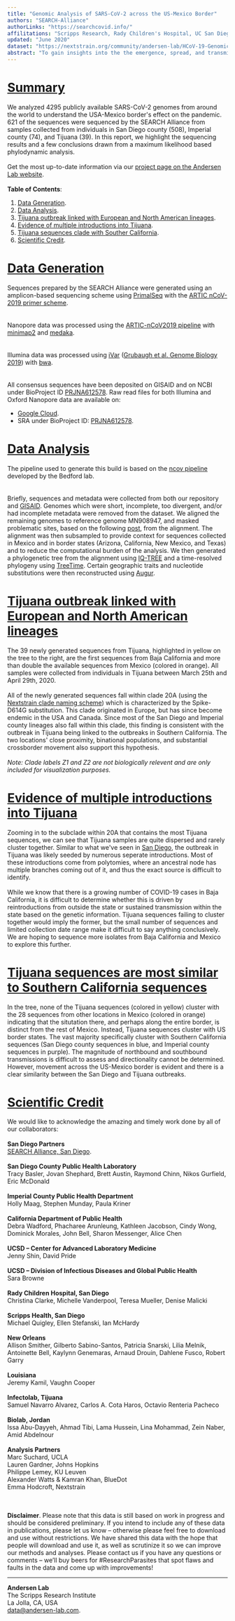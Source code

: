 ```yaml
---
title: "Genomic Analysis of SARS-CoV-2 across the US-Mexico Border"
authors: "SEARCH-Alliance"
authorLinks: "https://searchcovid.info/"
affilitations: "Scripps Research, Rady Children's Hospital, UC San Diego"
updated: "June 2020"
dataset: "https://nextstrain.org/community/andersen-lab/HCoV-19-Genomics-Nextstrain/hCoV-19/mexicoborder"
abstract: "To gain insights into the the emergence, spread, and transmission of COVID-19 in our community, the SEARCH Alliance is working with a large number of partners to sequence SARS-CoV-2 samples from infected patients."
---
```


# [Summary](https://nextstrain.org/community/andersen-lab/HCoV-19-Genomics-Nextstrain/hCoV-19/mexicoborder?c=region&d=tree&legend=open&onlyPanels&p=full&sidebar=closed)

We analyzed 4295 publicly available SARS-CoV-2 genomes from around the world to understand the USA-Mexico border's effect on the pandemic. 621 of the sequences were sequenced by the SEARCH Alliance from samples collected from individuals in San Diego county (508), Imperial county (74), and Tijuana (39). In this report, we highlight the sequencing results and a few conclusions drawn from a maximum likelihood based phylodynamic analysis.
<br><br>
Get the most up-to-date information via our [project page on the Andersen Lab website](https://andersen-lab.com/secrets/data/hcov-19-genomics/).
<br><br>
**Table of Contents**:  
1. [Data Generation](https://nextstrain.org/community/narratives/andersen-lab/HCoV-19-Genomics-Nextstrain/mexicoborder/2020-07-31?n=2).
2. [Data Analysis](https://nextstrain.org/community/narratives/andersen-lab/HCoV-19-Genomics-Nextstrain/mexicoborder/2020-07-31?n=3).
3. [Tijuana outbreak linked with European and North American lineages](https://nextstrain.org/community/narratives/andersen-lab/HCoV-19-Genomics-Nextstrain/mexicoborder/2020-07-31?n=4).
4. [Evidence of multiple introductions into Tijuana](https://nextstrain.org/community/narratives/andersen-lab/HCoV-19-Genomics-Nextstrain/mexicoborder/2020-07-31?n=5).
5. [Tijuana sequences clade with Souther California](https://nextstrain.org/community/narratives/andersen-lab/HCoV-19-Genomics-Nextstrain/mexicoborder/2020-07-31?n=6).
6. [Scientific Credit](https://nextstrain.org/community/narratives/andersen-lab/HCoV-19-Genomics-Nextstrain/mexicoborder/2020-07-31?n=7).

# [Data Generation](https://nextstrain.org/community/andersen-lab/HCoV-19-Genomics-Nextstrain/hCoV-19/mexicoborder?c=search&d=map&f_search=Baja%20California,Imperial,Mexico,New%20Mexico,San%20Diego,Texas,Arizona&m=div&p=full&r=division&transmissions=hide&legend=open&onlyPanels&p=full&sidebar=closed)
Sequences prepared by the SEARCH Alliance were generated using an amplicon-based sequencing scheme using [PrimalSeq](https://www.nature.com/articles/nprot.2017.066) with the [ARTIC nCoV-2019 primer scheme](https://github.com/artic-network/artic-ncov2019/tree/master/primer_schemes/nCoV-2019).  
<br><br>
Nanopore data was processed using the [ARTIC-nCoV2019 pipeline](https://github.com/artic-network/artic-ncov2019) with [minimap2](https://github.com/lh3/minimap2) and [medaka](https://github.com/nanoporetech/medaka).  
<br><br>
Illumina data was processed using [iVar](https://github.com/andersen-lab/ivar) ([Grubaugh et al. Genome Biology 2019](https://genomebiology.biomedcentral.com/articles/10.1186/s13059-018-1618-7)) with [bwa](https://github.com/lh3/bwa).  
<br><br>
All consensus sequences have been deposited on GISAID and on NCBI under BioProject ID [PRJNA612578](https://www.ncbi.nlm.nih.gov/bioproject/612578). Raw read files for both Illumina and Oxford Nanopore data are available on:  
* [Google Cloud](https://console.cloud.google.com/storage/browser/andersen-lab_hcov-19-genomics).  
* SRA under BioProject ID: [PRJNA612578](https://www.ncbi.nlm.nih.gov/bioproject/612578).  


# [Data Analysis](https://nextstrain.org/community/andersen-lab/HCoV-19-Genomics-Nextstrain/hCoV-19/mexicoborder?c=search&d=map&f_search=Baja%20California,Imperial,Mexico,New%20Mexico,San%20Diego,Texas,Arizona&m=div&p=full&r=division&transmissions=hide&legend=open&onlyPanels&p=full&sidebar=closed)
The pipeline used to generate this build is based on the [ncov pipeline](https://github.com/nextstrain/ncov) developed by the Bedford lab.  
<br><br>
Briefly, sequences and metadata were collected from both our repository and [GISAID](https://gisaid.org/). Genomes which were short, incomplete, too divergent, and/or had incomplete metadata were removed from the dataset. We aligned the remaining genomes to reference genome MN908947, and masked problematic sites, based on the following [post](https://virological.org/t/issues-with-sars-cov-2-sequencing-data/473), from the alignment. The alignment was then subsampled to provide context for sequences collected in Mexico and in border states (Arizona, California, New Mexico, and Texas) and to reduce the computational burden of the analysis. We then generated a phylogenetic tree from the alignment using [IQ-TREE](http://www.iqtree.org/) and a time-resolved phylogeny using [TreeTime](https://github.com/neherlab/treetime). Certain geographic traits and nucleotide substitutions were then reconstructed using [Augur](https://github.com/nextstrain/augur).  


# [Tijuana outbreak linked with European and North American lineages](https://nextstrain.org/community/andersen-lab/HCoV-19-Genomics-Nextstrain/hCoV-19/mexicoborder?branchLabel=clade&d=tree&f_search=Baja%20California,Mexico&p=full&legend=closed&onlyPanels&sidebar=closed&c=search)
The 39 newly generated sequences from Tijuana, highlighted in yellow on the tree to the right, are the first sequences from Baja California and more than double the available sequences from Mexico (colored in orange). All samples were collected from individuals in Tijuana between March 25th and April 29th, 2020. 
<br><br>
All of the newly generated sequences fall within clade 20A (using the [Nextstrain clade naming scheme](https://virological.org/t/year-letter-genetic-clade-naming-for-sars-cov-2-on-nextstrain-org/498)) which is characterized by the Spike-D614G substitution. This clade originated in Europe, but has since become endemic in the USA and Canada. Since most of the San Diego and Imperial county lineages also fall within this clade, this finding is consistent with the outbreak in Tijuana being linked to the outbreaks in Southern California. The two locations' close proximity, binational populations, and substantial crossborder movement also support this hypothesis.
<br><br>
*Note: Clade labels Z1 and Z2 are not biologically relevent and are only included for visualization purposes.*


# [Evidence of multiple introductions into Tijuana](https://nextstrain.org/community/andersen-lab/HCoV-19-Genomics-Nextstrain/hCoV-19/mexicoborder?branchLabel=clade&c=search&d=tree&f_search=Baja%20California&label=clade:Z2&m=div&onlyPanels&p=full&sidebar=closed)
Zooming in to the subclade within 20A that contains the most Tijuana sequences, we can see that Tijuana samples are quite dispersed and rarely cluster together. Similar to what we've seen in [San Diego](https://nextstrain.org/community/narratives/andersen-lab/HCoV-19-Genomics-Nextstrain?n=4), the outbreak in Tijuana was likely seeded by numerous seperate introductions. Most of these introductions come from polytomies, where an ancestral node has multiple branches coming out of it, and thus the exact source is difficult to identify. 
<br><br>
While we know that there is a growing number of COVID-19 cases in Baja California, it is difficult to determine whether this is driven by reintroductions from outside the state or sustained transmission within the state based on the genetic information. Tijuana sequences failing to cluster together would imply the former, but the small number of sequences and limited collection date range make it difficult to say anything conclusively. We are hoping to sequence more isolates from Baja California and Mexico to explore this further.


# [Tijuana sequences are most similar to Southern California sequences](https://nextstrain.org/community/andersen-lab/HCoV-19-Genomics-Nextstrain/hCoV-19/mexicoborder?c=search&d=tree&f_search=Arizona,Baja%20California,California,Imperial,Mexico,New%20Mexico,San%20Diego,Texas&legend=open&label=clade:20A&p=full&onlyPanels&sidebar=closed)
In the tree, none of the Tijuana sequences (colored in yellow) cluster with the 28 sequences from other locations in Mexico (colored in orange) indicating that the situtation there, and perhaps along the entire border, is distinct from the rest of Mexico. Instead, Tijuana sequences cluster with US border states. The vast majority specifically cluster with Southern California sequences (San Diego county sequences in blue, and Imperial county sequences in purple). The magnitude of northbound and southbound transmissions is difficult to assess and directionality cannot be determined. However, movement across the US-Mexico border is evident and there is a clear similarity between the San Diego and Tijuana outbreaks.


# [Scientific Credit](https://nextstrain.org/community/andersen-lab/HCoV-19-Genomics-Nextstrain/hCoV-19/mexicoborder?c=region&d=map&label=clade:Z1&legend=closed&onlyPanels&p=full&sidebar=closed)

We would like to acknowledge the amazing and timely work done by all of our collaborators:
<br><br>
**San Diego Partners**<br>
[SEARCH Alliance, San Diego](https://searchcovid.info/).
<br><br>
**San Diego County Public Health Laboratory**<br>
Tracy Basler, Jovan Shephard, Brett Austin, Raymond Chinn, Nikos Gurfield, Eric McDonald
<br><br>
**Imperial County Public Health Department**<br>
Holly Maag, Stephen Munday, Paula Kriner
<br><br>
**California Department of Public Health**<br>
Debra Wadford, Phacharee Arunleung, Kathleen Jacobson, Cindy Wong, Dominick Morales, John Bell, Sharon Messenger, Alice Chen
<br><br>
**UCSD – Center for Advanced Laboratory Medicine**<br>
Jenny Shin, David Pride
<br><br>
**UCSD – Division of Infectious Diseases and Global Public Health**<br>
Sara Browne
<br><br>
**Rady Children Hospital, San Diego**<br>
Christina Clarke, Michelle Vanderpool, Teresa Mueller, Denise Malicki
<br><br>
**Scripps Health, San Diego**<br>
Michael Quigley, Ellen Stefanski, Ian McHardy
<br><br>
**New Orleans**<br>
Allison Smither, Gilberto Sabino-Santos, Patricia Snarski, Lilia Melnik, Antoinette Bell, Kaylynn Genemaras, Arnaud Drouin, Dahlene Fusco, Robert Garry
<br><br>
**Louisiana**<br>
Jeremy Kamil, Vaughn Cooper
<br><br>
**Infectolab, Tijuana**<br>
Samuel Navarro Alvarez, Carlos A. Cota Haros, Octavio Renteria Pacheco
<br><br>
**Biolab, Jordan**<br>
Issa Abu-Dayyeh, Ahmad Tibi, Lama Hussein, Lina Mohammad, Zein Naber, Amid Abdelnour
<br><br>
**Analysis Partners**<br>
Marc Suchard, UCLA
<br>
Lauren Gardner, Johns Hopkins
<br>
Philippe Lemey, KU Leuven
<br>
Alexander Watts & Kamran Khan, BlueDot
<br>
Emma Hodcroft, Nextstrain

<br><br>
**Disclaimer**. Please note that this data is still based on work in progress and should be considered preliminary. If you intend to include any of these data in publications, please let us know – otherwise please feel free to download and use without restrictions. We have shared this data with the hope that people will download and use it, as well as scrutinize it so we can improve our methods and analyses. Please contact us if you have any questions or comments – we’ll buy beers for #ResearchParasites that spot flaws and faults in the data and come up with improvements!

---
**Andersen Lab**  
The Scripps Research Institute  
La Jolla, CA, USA  
[data@andersen-lab.com](mailto:data@andersen-lab.com).


